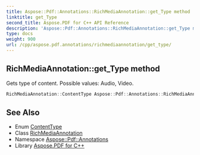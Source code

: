 ```yaml
---
title: Aspose::Pdf::Annotations::RichMediaAnnotation::get_Type method
linktitle: get_Type
second_title: Aspose.PDF for C++ API Reference
description: 'Aspose::Pdf::Annotations::RichMediaAnnotation::get_Type method. Gets type of content. Possible values: Audio, Video in C++.'
type: docs
weight: 900
url: /cpp/aspose.pdf.annotations/richmediaannotation/get_type/
---
```

## RichMediaAnnotation::get_Type method


Gets type of content. Possible values: Audio, Video.

```cpp
RichMediaAnnotation::ContentType Aspose::Pdf::Annotations::RichMediaAnnotation::get_Type()
```

## See Also

* Enum [ContentType](../contenttype/)
* Class [RichMediaAnnotation](../)
* Namespace [Aspose::Pdf::Annotations](../../)
* Library [Aspose.PDF for C++](../../../)
